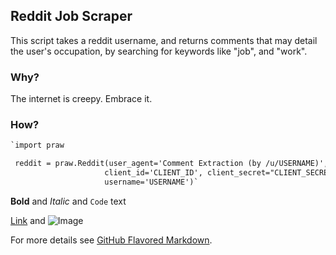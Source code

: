 ## Reddit Job Scraper

This script takes a reddit username, and returns comments that may detail the user's occupation, by searching for keywords like "job", and "work".

### Why?

The internet is creepy. Embrace it. 



### How?
```markdown
`import praw

 reddit = praw.Reddit(user_agent='Comment Extraction (by /u/USERNAME)',
                     client_id='CLIENT_ID', client_secret="CLIENT_SECRET",
                     username='USERNAME')`
```

**Bold** and _Italic_ and `Code` text

[Link](url) and ![Image](src)


For more details see [GitHub Flavored Markdown](https://guides.github.com/features/mastering-markdown/).
